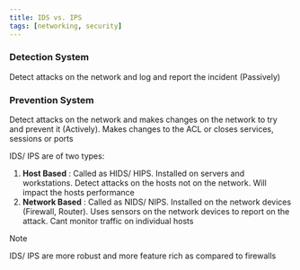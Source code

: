 ```yaml
---
title: IDS vs. IPS
tags: [networking, security]
---
```


### Detection System
Detect attacks on the network and log and report the incident (Passively)

### Prevention System  
Detect attacks on the network and makes changes on the network to try and prevent it (Actively). Makes changes to the ACL or closes services, sessions or ports

IDS/ IPS are of two types:

1. **Host Based** : Called as HIDS/ HIPS. Installed on servers and workstations. Detect attacks on the hosts not on the network. Will impact the hosts performance
2. **Network Based** : Called as NIDS/ NIPS. Installed on the network devices (Firewall, Router). Uses sensors on the network devices to report on the attack. Cant monitor traffic on individual hosts

 > [!NOTE]
 > IDS/ IPS are more robust and more feature rich as compared to firewalls
